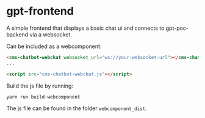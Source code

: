 # gpt-frontend

A simple frontend that displays a basic chat ui and connects to gpt-poc-backend via a websocket.

Can be included as a webcomponent:

```html
<cms-chatbot-webchat websocket_url="ws://your-websocket-url"></cms-chatbot-webchat>
...

<script src="cms-chatbot-webchat.js"></script>

```

Build the js file by running:
```shell
yarn run build-webcomponent
```
The js file can be found in the folder `webcomponent_dist`.
